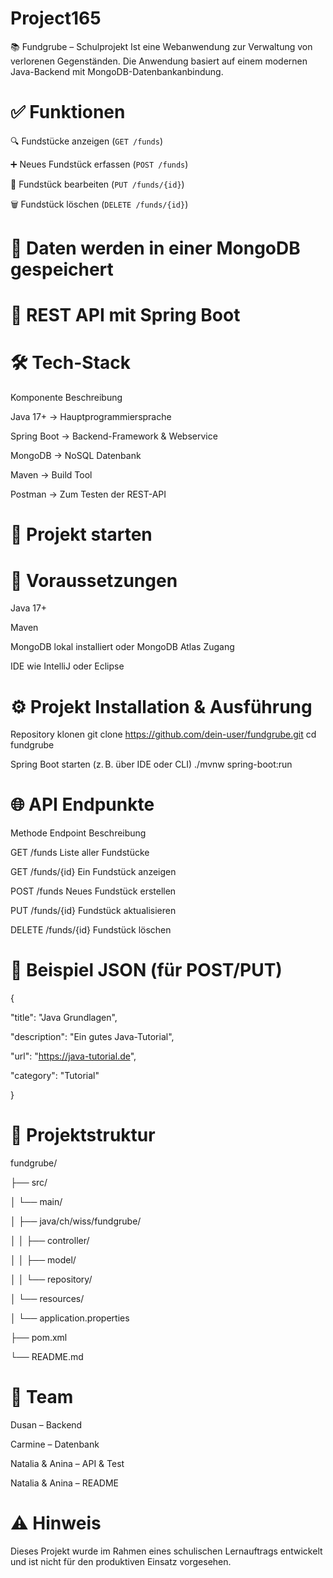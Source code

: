 # Project165


📚 Fundgrube – Schulprojekt
Ist eine Webanwendung zur Verwaltung von verlorenen Gegenständen. Die Anwendung basiert auf einem modernen Java-Backend mit MongoDB-Datenbankanbindung.


# ✅ Funktionen

🔍 Fundstücke anzeigen (`GET /funds`)

➕ Neues Fundstück erfassen (`POST /funds`)

📝 Fundstück bearbeiten (`PUT /funds/{id}`)

🗑️ Fundstück löschen (`DELETE /funds/{id}`)


# 💾 Daten werden in einer MongoDB gespeichert


# 🔗 REST API mit Spring Boot


# 🛠️ Tech-Stack


Komponente	      Beschreibung


Java 17+      ->  Hauptprogrammiersprache

Spring Boot	  ->	Backend-Framework & Webservice

MongoDB	      ->	NoSQL Datenbank

Maven	        ->	Build Tool

Postman	      ->	Zum Testen der REST-API



# 🚀 Projekt starten


# 🔧 Voraussetzungen

Java 17+

Maven

MongoDB lokal installiert oder MongoDB Atlas Zugang

IDE wie IntelliJ oder Eclipse


# ⚙️ Projekt Installation & Ausführung


Repository klonen
git clone https://github.com/dein-user/fundgrube.git
cd fundgrube

Spring Boot starten (z. B. über IDE oder CLI)
./mvnw spring-boot:run



# 🌐 API Endpunkte

Methode	Endpoint	    Beschreibung

GET	    /funds	      Liste aller Fundstücke

GET	    /funds/{id}	  Ein Fundstück anzeigen

POST	  /funds	      Neues Fundstück erstellen

PUT	    /funds/{id}	  Fundstück aktualisieren

DELETE	/funds/{id}	  Fundstück löschen



# 🧪 Beispiel JSON (für POST/PUT)

{

  "title": "Java Grundlagen",
  
  "description": "Ein gutes Java-Tutorial",
  
  "url": "https://java-tutorial.de",
  
  "category": "Tutorial"
  
}


# 📁 Projektstruktur

fundgrube/

├── src/

│   └── main/

│       ├── java/ch/wiss/fundgrube/

│       │   ├── controller/

│       │   ├── model/

│       │   └── repository/

│       └── resources/

│           └── application.properties

├── pom.xml

└── README.md



# 👥 Team

Dusan – Backend 

Carmine – Datenbank

Natalia & Anina – API & Test

Natalia & Anina – README 



# ⚠️ Hinweis

Dieses Projekt wurde im Rahmen eines schulischen Lernauftrags entwickelt und ist nicht für den produktiven Einsatz vorgesehen.

